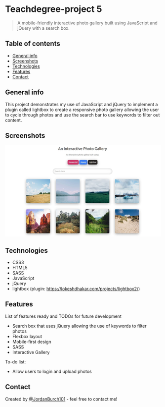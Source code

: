 # Teachdegree-project 5
> A mobile-friendly interactive photo gallery built using JavaScript and jQuery with a search box.

## Table of contents
* [General info](#general-info)
* [Screenshots](#screenshots)
* [Technologies](#technologies)
* [Features](#features)
* [Contact](#contact)

## General info
This project demonstrates my use of JavaScript and jQuery to implement a plugin called lightbox to create a responsive photo gallery allowing the user to cycle through photos and use the search bar to use keywords to filter out content.

## Screenshots
![Example screenshot](images/Screenshot.jpg)

## Technologies
* CSS3
* HTML5
* SASS
* JavaScript
* jQuery
* lightbox (plugin: https://lokeshdhakar.com/projects/lightbox2/)

## Features
List of features ready and TODOs for future development
* Search box that uses jQuery allowing the use of keywords to filter photos
* Flexbox layout
* Mobile-first design
* SASS
* Interactive Gallery

To-do list:
* Allow users to login and upload photos

## Contact
Created by [@JordanBurch101](https://github.com/Jordanburch101) - feel free to contact me!